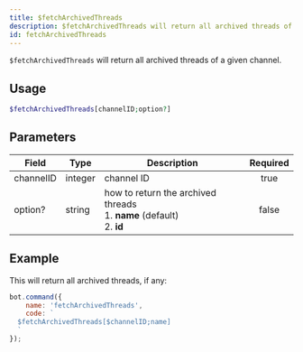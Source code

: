 ```yaml
---
title: $fetchArchivedThreads
description: $fetchArchivedThreads will return all archived threads of a given channel.
id: fetchArchivedThreads
---
```


`$fetchArchivedThreads` will return all archived threads of a given channel.

## Usage

```php
$fetchArchivedThreads[channelID;option?]
```

## Parameters

| Field     | Type    | Description                                                                      | Required |
|-----------|---------|----------------------------------------------------------------------------------|:--------:|
| channelID | integer | channel ID                                                                       |   true   |
| option?   | string  | how to return the archived threads <br /> 1. **name** (default) <br /> 2. **id** |  false   |

## Example

This will return all archived threads, if any:

```javascript
bot.command({
    name: 'fetchArchivedThreads',
    code: `
  $fetchArchivedThreads[$channelID;name]
  `
});
```
